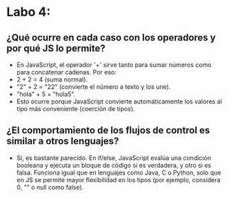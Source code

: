 # Labo 4:
## ¿Qué ocurre en cada caso con los operadores y por qué JS lo permite?
- En JavaScript, el operador '+' sirve tanto para sumar números como para concatenar cadenas. Por eso:
- 2 + 2 = 4 (suma normal).
- "2" + 2 = "22" (convierte el número a texto y los une).
- "hola" + 5 = "hola5".
- Esto ocurre porque JavaScript convierte automáticamente los valores al tipo más conveniente (coerción de tipos).

## ¿El comportamiento de los flujos de control es similar a otros lenguajes?
- Sí, es bastante parecido. En if/else, JavaScript evalúa una condición booleana y ejecuta un bloque de código si es verdadera, y otro si es falsa. 
Funciona igual que en lenguajes como Java, C o Python, solo que en JS se permite mayor flexibilidad en los tipos (por ejemplo, considera 0, "" o null como false).